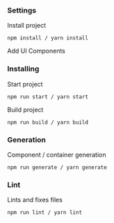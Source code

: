 ### Settings

Install project

```$xslt
npm install / yarn install
```

Add UI Components

### Installing

Start project

```
npm run start / yarn start
```

Build project

```
npm run build / yarn build
```

### Generation

Component / container generation

```
npm run generate / yarn generate
```

### Lint

Lints and fixes files

```
npm run lint / yarn lint
```
